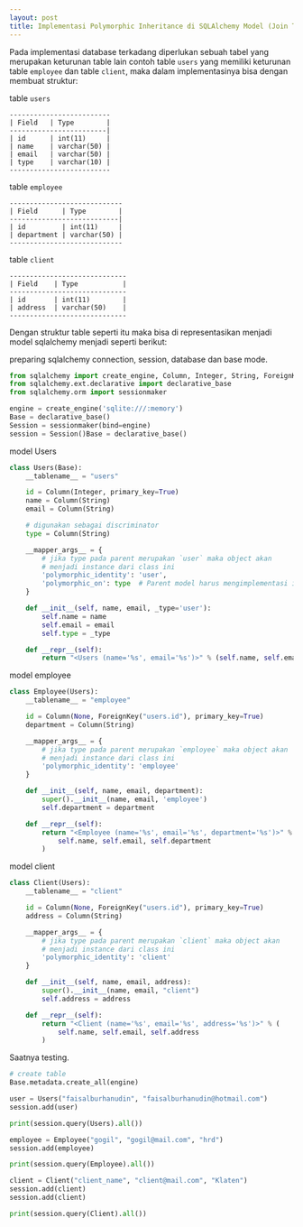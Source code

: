 ```yaml
---
layout: post
title: Implementasi Polymorphic Inheritance di SQLAlchemy Model (Join Table)
---
```

Pada implementasi database terkadang diperlukan sebuah tabel yang merupakan keturunan table lain contoh table `users` yang memiliki keturunan table `employee` dan table `client`, maka dalam implementasinya bisa dengan membuat struktur:

table `users`

```
-------------------------
| Field   | Type        | 
------------------------|
| id      | int(11)     |
| name    | varchar(50) |
| email   | varchar(50) |
| type    | varchar(10) |
-------------------------
```

table `employee`

```
----------------------------
| Field      | Type        |
---------------------------|
| id         | int(11)     |
| department | varchar(50) |
----------------------------
```

table `client`

```
-----------------------------
| Field    | Type           |
-----------------------------
| id       | int(11)        |
| address  | varchar(50)    |
-----------------------------
```

Dengan struktur table seperti itu maka bisa di representasikan menjadi model sqlalchemy menjadi seperti berikut:

preparing sqlalchemy connection, session, database dan base mode.

```python
from sqlalchemy import create_engine, Column, Integer, String, ForeignKey
from sqlalchemy.ext.declarative import declarative_base
from sqlalchemy.orm import sessionmaker

engine = create_engine('sqlite:///:memory')
Base = declarative_base()
Session = sessionmaker(bind=engine)
session = Session()Base = declarative_base()
```

model Users

```python
class Users(Base):
    __tablename__ = "users"

    id = Column(Integer, primary_key=True)
    name = Column(String)
    email = Column(String)

    # digunakan sebagai discriminator
    type = Column(String)

    __mapper_args__ = {
        # jika type pada parent merupakan `user` maka object akan
        # menjadi instance dari class ini
        'polymorphic_identity': 'user',
        'polymorphic_on': type  # Parent model harus mengimplementasi ini
    }

    def __init__(self, name, email, _type='user'):
        self.name = name
        self.email = email
        self.type = _type

    def __repr__(self):
        return "<Users (name='%s', email='%s')>" % (self.name, self.email)
```

model employee

```python
class Employee(Users):
    __tablename__ = "employee"

    id = Column(None, ForeignKey("users.id"), primary_key=True)
    department = Column(String)

    __mapper_args__ = {
        # jika type pada parent merupakan `employee` maka object akan
        # menjadi instance dari class ini
        'polymorphic_identity': 'employee'
    }

    def __init__(self, name, email, department):
        super().__init__(name, email, 'employee')
        self.department = department

    def __repr__(self):
        return "<Employee (name='%s', email='%s', department='%s')>" % (
            self.name, self.email, self.department
        )
```

model client

```python
class Client(Users):
    __tablename__ = "client"

    id = Column(None, ForeignKey("users.id"), primary_key=True)
    address = Column(String)

    __mapper_args__ = {
        # jika type pada parent merupakan `client` maka object akan
        # menjadi instance dari class ini
        'polymorphic_identity': 'client'
    }

    def __init__(self, name, email, address):
        super().__init__(name, email, "client")
        self.address = address

    def __repr__(self):
        return "<Client (name='%s', email='%s', address='%s')>" % (
            self.name, self.email, self.address
        )
```

Saatnya testing.

```python
# create table
Base.metadata.create_all(engine)

user = Users("faisalburhanudin", "faisalburhanudin@hotmail.com")
session.add(user)

print(session.query(Users).all())

employee = Employee("gogil", "gogil@mail.com", "hrd")
session.add(employee)

print(session.query(Employee).all())

client = Client("client_name", "client@mail.com", "Klaten")
session.add(client)
session.add(client)

print(session.query(Client).all())
```